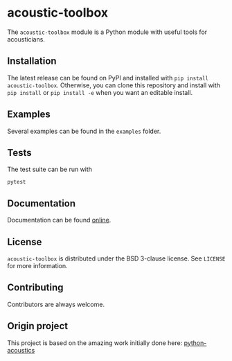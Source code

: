 # acoustic-toolbox

The `acoustic-toolbox` module is a Python module with useful tools for acousticians.

## Installation

The latest release can be found on PyPI and installed with `pip install acoustic-toolbox`.
Otherwise, you can clone this repository and install with `pip install` or `pip install -e` when you want an editable install.


## Examples

Several examples can be found in the `examples` folder.

## Tests

The test suite can be run with

`pytest`

## Documentation

Documentation can be found [online](http://python-acoustic_toolbox.github.io/python-acoustics/).

## License

`acoustic-toolbox` is distributed under the BSD 3-clause license. See `LICENSE` for more information.

## Contributing

Contributors are always welcome.


## Origin project 

This project is based on the amazing work initially done here: [python-acoustics](https://github.com/python-acoustics/python-acoustics)